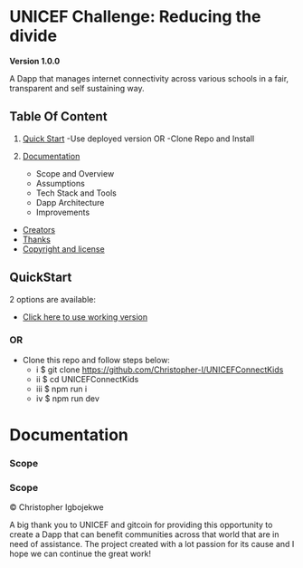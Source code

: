 # UNICEF Challenge: Reducing the divide

**Version 1.0.0**

A Dapp that manages internet connectivity across various schools in a fair, transparent and self sustaining way.

## Table Of Content

1. [Quick Start](#QuickStart)
   -Use deployed version OR
   -Clone Repo and Install
2. [Documentation](#Documentation)

    - Scope and Overview
    - Assumptions
    - Tech Stack and Tools
    - Dapp Architecture
    - Improvements

-   [Creators](#Creators)
-   [Thanks](#Thanks)
-   [Copyright and license](Copyrightandlicense)

<a name="QuickStart"></a>

## QuickStart

2 options are available:

-   [ Click here to use working version](1Clickheretovisitdeployedversion)
    <br/>

### OR

-   Clone this repo and follow steps below:
    -   i \$ git clone https://github.com/Christopher-I/UNICEFConnectKids
    -   ii \$ cd UNICEFConnectKids
    -   iii \$ npm run i
    -   iv \$ npm run dev

<h1 name="Documentation">Documentation</h1>

### Scope

### Scope

<a name="Contributing"></a>

<a name="Creators"></a>
© Christopher Igbojekwe

<a name="Thanks"></a>
A big thank you to UNICEF and gitcoin for providing this opportunity to create a Dapp that can benefit communities across that world that are in need of assistance. The project created with a lot passion for its cause and I hope we can continue the great work!
